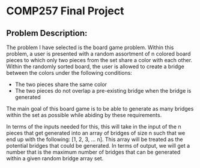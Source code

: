# COMP257 Final Project

## Problem Description:

The problem I have selected is the board game problem. Within this problem, a user is presented with a random assortment of n colored board pieces to which only two pieces from the set share a color with each other. Within the randomly sorted board, the user is allowed to create a bridge between the colors under the following conditions:

- The two pieces share the same color
- The two pieces do not overlap a pre-existing bridge when the bridge is generated

The main goal of this board game is to be able to generate as many bridges within the set as possible while abiding by these requirements. 

In terms of the inputs needed for this, this will take in the input of the n pieces that get generated into an array of bridges of size n such that we end up with the following: [1, 2, 3, ... n]. This array will be treated as the potential bridges that could be generated. In terms of output, we will get a number that is the maximum number of bridges that can be generated within a given random bridge array set.
